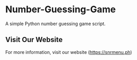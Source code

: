 # Number-Guessing-Game
A simple Python number guessing game script.
## Visit Our Website

For more information, visit our website (https://snrmenu.ph) 

